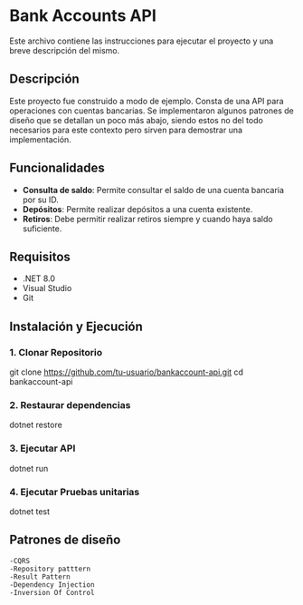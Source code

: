 ﻿# Bank Accounts API

Este archivo contiene las instrucciones para ejecutar el proyecto y una breve descripción del mismo.


## Descripción
Este proyecto fue construido a modo de ejemplo.
Consta de una API para operaciones con cuentas bancarias. Se implementaron algunos patrones de diseño que se detallan un poco más abajo,
siendo estos no del todo necesarios para este contexto pero sirven para demostrar una implementación.

## Funcionalidades
- **Consulta de saldo**: Permite consultar el saldo de una cuenta bancaria por su ID.
- **Depósitos**: Permite realizar depósitos a una cuenta existente.
- **Retiros**: Debe permitir realizar retiros siempre y cuando haya saldo
suficiente.

## Requisitos
- .NET 8.0 
- Visual Studio
- Git

## Instalación y Ejecución
### 1. Clonar Repositorio
git clone https://github.com/tu-usuario/bankaccount-api.git
cd bankaccount-api

### 2. Restaurar dependencias
dotnet restore

### 3. Ejecutar API
dotnet run


### 4. Ejecutar Pruebas unitarias
dotnet test
	

## Patrones de diseño
    -CQRS
	-Repository patttern
	-Result Pattern
	-Dependency Injection
	-Inversion Of Control




